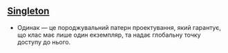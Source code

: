 ## [Singleton](https://refactoring.guru/uk/design-patterns/singleton)

- Одинак — це породжувальний патерн проектування, який гарантує, що клас має лише один екземпляр, та
  надає глобальну точку доступу до нього.